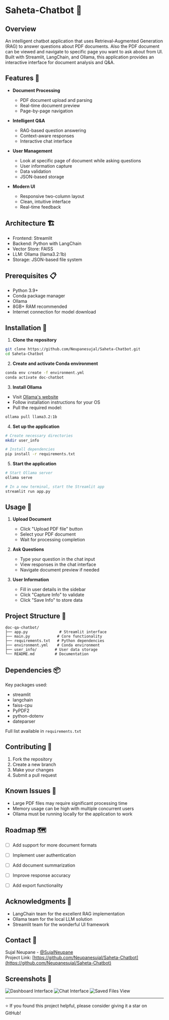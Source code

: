 # Saheta-Chatbot 🐺

## Overview
An intelligent chatbot application that uses Retrieval-Augmented Generation (RAG) to answer questions about PDF documents. Also the PDF document can be viewed and navigate to specific page you want to ask about from UI. Built with Streamlit, LangChain, and Ollama, this application provides an interactive interface for document analysis and Q&A.

## Features 🌟
- **Document Processing**
  - PDF document upload and parsing
  - Real-time document preview
  - Page-by-page navigation
  
- **Intelligent Q&A**
  - RAG-based question answering
  - Context-aware responses
  - Interactive chat interface
  
- **User Management**
  - Look at specific page of document while asking questions
  - User information capture
  - Data validation
  - JSON-based storage
  
- **Modern UI**
  - Responsive two-column layout
  - Clean, intuitive interface
  - Real-time feedback

## Architecture 🏗️
- Frontend: Streamlit
- Backend: Python with LangChain
- Vector Store: FAISS
- LLM: Ollama (llama3.2:1b)
- Storage: JSON-based file system

## Prerequisites 📋
- Python 3.9+
- Conda package manager
- Ollama
- 8GB+ RAM recommended
- Internet connection for model download

## Installation 🚀

1. **Clone the repository**
```bash
git clone https://github.com/Neupanesujal/Saheta-Chatbot.git
cd Saheta-Chatbot
```

2. **Create and activate Conda environment**
```bash
conda env create -f environment.yml
conda activate doc-chatbot
```

3. **Install Ollama**
- Visit [Ollama's website]([https://ollama.ai](https://ollama.com/library/llama3.2))
- Follow installation instructions for your OS
- Pull the required model:
```bash
ollama pull llama3.2:1b
```

4. **Set up the application**
```bash
# Create necessary directories
mkdir user_info

# Install dependencies
pip install -r requirements.txt
```

5. **Start the application**
```bash
# Start Ollama server
ollama serve

# In a new terminal, start the Streamlit app
streamlit run app.py
```

## Usage 📖

1. **Upload Document**
   - Click "Upload PDF file" button
   - Select your PDF document
   - Wait for processing completion

2. **Ask Questions**
   - Type your question in the chat input
   - View responses in the chat interface
   - Navigate document preview if needed

3. **User Information**
   - Fill in user details in the sidebar
   - Click "Capture Info" to validate
   - Click "Save Info" to store data

## Project Structure 📁
```
doc-qa-chatbot/
├── app.py              # Streamlit interface
├── main.py            # Core functionality
├── requirements.txt   # Python dependencies
├── environment.yml    # Conda environment
├── user_info/        # User data storage
└── README.md         # Documentation
```

## Dependencies 📦
Key packages used:
- streamlit
- langchain
- faiss-cpu
- PyPDF2
- python-dotenv
- dateparser

Full list available in `requirements.txt`

## Contributing 🤝
1. Fork the repository
2. Create a new branch
3. Make your changes
4. Submit a pull request

## Known Issues 🐛
- Large PDF files may require significant processing time
- Memory usage can be high with multiple concurrent users
- Ollama must be running locally for the application to work

## Roadmap 🗺️
- [ ] Add support for more document formats
- [ ] Implement user authentication
- [ ] Add document summarization
- [ ] Improve response accuracy
- [ ] Add export functionality


## Acknowledgments 🙏
- LangChain team for the excellent RAG implementation
- Ollama team for the local LLM solution
- Streamlit team for the wonderful UI framework

## Contact 📧
Sujal Neupane - [@SujalNeupane](https://www.linkedin.com/in/sujal-neupane/)  
Project Link: [https://github.com/Neupanesujal/Saheta-Chatbot](https://github.com/Neupanesujal/Saheta-Chatbot)

## Screenshots 📸
![Dashboard Interface](Screenshots/dashboard.png)
![Chat Interface](Screenshots/chat.png)
![Saved Files View](Screenshots/saved_file.png)

---
⭐️ If you found this project helpful, please consider giving it a star on GitHub!
